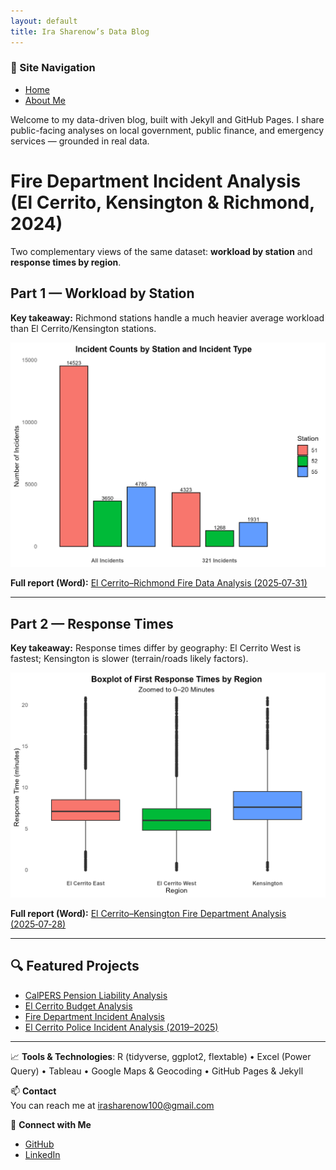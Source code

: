 ```yaml
---
layout: default
title: Ira Sharenow’s Data Blog
---
```


### 📌 Site Navigation
- [Home](/)
- [About Me](/about/)

Welcome to my data-driven blog, built with Jekyll and GitHub Pages.
I share public-facing analyses on local government, public finance, and emergency services — grounded in real data.

# Fire Department Incident Analysis (El Cerrito, Kensington & Richmond, 2024)

Two complementary views of the same dataset: **workload by station** and **response times by region**.

## Part 1 — Workload by Station
**Key takeaway:** Richmond stations handle a much heavier average workload than El Cerrito/Kensington stations.

![Station Counts](https://raw.githubusercontent.com/IraSharenow100/el-cerrito-fire-report/main/bar_incident_counts_by_station.png)

**Full report (Word):**
[El Cerrito–Richmond Fire Data Analysis (2025‑07‑31)](https://github.com/IraSharenow100/el-cerrito-fire-report/raw/main/El_Cerrito_Richmond_FD_Analysis_20250731.docx)

---

## Part 2 — Response Times
**Key takeaway:** Response times differ by geography: El Cerrito West is fastest; Kensington is slower (terrain/roads likely factors).

![Response Times](https://raw.githubusercontent.com/IraSharenow100/el-cerrito-fire-report/main/boxplot_response_times_by_region.png)

**Full report (Word):**
[El Cerrito–Kensington Fire Department Analysis (2025‑07‑28)](https://github.com/IraSharenow100/el-cerrito-fire-report/raw/main/El-Cerrito-Fire-Department-Analysis-20250728.docx)

---

## 🔍 Featured Projects
- [CalPERS Pension Liability Analysis](/calpers-ual-analysis/)
- [El Cerrito Budget Analysis](/el-cerrito-budget-analysis/)
- [Fire Department Incident Analysis](/fire-department-analysis/)
- [El Cerrito Police Incident Analysis (2019–2025)](/police-incident-analysis/)

---

📈 **Tools & Technologies**: R (tidyverse, ggplot2, flextable) • Excel (Power Query) • Tableau • Google Maps & Geocoding • GitHub Pages & Jekyll

📫 **Contact**  
You can reach me at [irasharenow100@gmail.com](mailto:irasharenow100@gmail.com)

🔗 **Connect with Me**  
- [GitHub](https://github.com/IraSharenow100)  
- [LinkedIn](https://www.linkedin.com/in/irasharenow)

